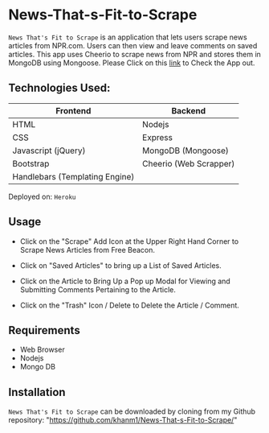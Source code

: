 # News-That-s-Fit-to-Scrape
`News That's Fit to Scrape` is an application that lets users scrape news articles from NPR.com. Users can then view and leave comments on saved articles. This app uses Cheerio to scrape news from NPR and stores them in MongoDB using Mongoose.
Please Click on this [link]() to Check the App out.

## Technologies Used:

| Frontend  | Backend |
| ------------- | ------------- |
| HTML | Nodejs |
| CSS  | Express |
| Javascript (jQuery) | MongoDB (Mongoose)|
| Bootstrap | Cheerio (Web Scrapper) |
|Handlebars (Templating Engine)|


Deployed on: `Heroku`

## Usage

- Click on the "Scrape" Add Icon at the Upper Right Hand Corner to Scrape News Articles from Free Beacon.

- Click on "Saved Articles" to bring up a List of Saved Articles.

- Click on the Article to Bring Up a Pop up Modal for Viewing and Submitting Comments Pertaining to the Article.

- Click on the "Trash" Icon / Delete to Delete the Article / Comment.


## Requirements
- Web Browser
- Nodejs
- Mongo DB

## Installation
`News That's Fit to Scrape` can be downloaded by
cloning from my Github repository: "https://github.com/khanm1/News-That-s-Fit-to-Scrape/"